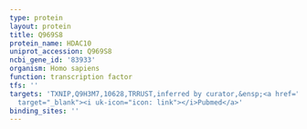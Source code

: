 ```yaml
---
type: protein
layout: protein
title: Q969S8
protein_name: HDAC10
uniprot_accession: Q969S8
ncbi_gene_id: '83933'
organism: Homo sapiens
function: transcription factor
tfs: ''
targets: 'TXNIP,Q9H3M7,10628,TRRUST,inferred by curator,&ensp;<a href="https://www.ncbi.nlm.nih.gov/pubmed/?term=20680488%5Buid%5D"
  target="_blank"><i uk-icon="icon: link"></i>Pubmed</a>'
binding_sites: ''
---
```

